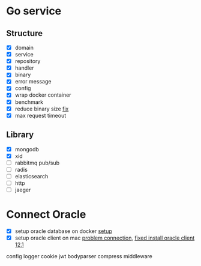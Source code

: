 # Go service

## Structure

- [x] domain 
- [x] service
- [x] repository
- [x] handler
- [x] binary
- [x] error message
- [x] config
- [x] wrap docker container
- [x] benchmark
- [x] reduce binary size [fix](https://medium.com/@chemidy/create-the-smallest-and-secured-golang-docker-image-based-on-scratch-4752223b7324)
- [x] max request timeout

## Library

- [x] mongodb
- [x] xid
- [ ] rabbitmq pub/sub
- [ ] radis
- [ ] elasticsearch
- [ ] http
- [ ] jaeger

# Connect Oracle

- [x] setup oracle database on docker [setup](https://medium.com/@mo_saengsala/%E0%B8%A1%E0%B8%B2%E0%B8%97%E0%B8%94%E0%B8%A5%E0%B8%AD%E0%B8%87%E0%B9%83%E0%B8%8A%E0%B9%89-oracle-database-%E0%B8%9A%E0%B8%99-docker-%E0%B8%81%E0%B8%B1%E0%B8%99%E0%B9%80%E0%B8%96%E0%B8%AD%E0%B8%B0-e1d107fdb2d2)
- [x] setup oracle client on mac [problem connection](https://github.com/go-goracle/goracle/issues/97), [fixed install oracle client 12.1](https://www.oracle.com/database/technologies/instant-client/macos-intel-x86-downloads.html)

config logger
cookie jwt
bodyparser
compress
middleware

